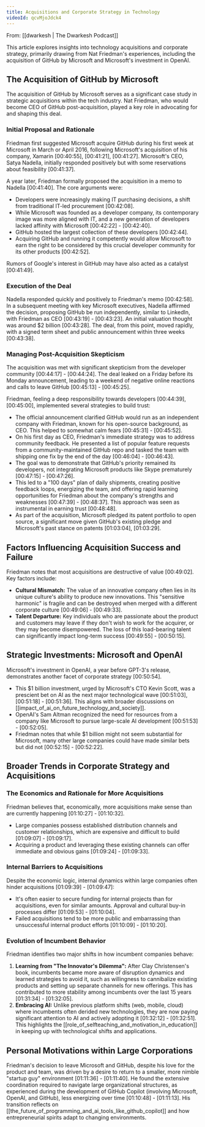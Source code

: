 ```yaml
---
title: Acquisitions and Corporate Strategy in Technology
videoId: qcvMjoJdck4
---
```


From: [[dwarkesh | The Dwarkesh Podcast]]

This article explores insights into technology acquisitions and corporate strategy, primarily drawing from Nat Friedman's experiences, including the acquisition of GitHub by Microsoft and Microsoft's investment in OpenAI.

## The Acquisition of GitHub by Microsoft

The acquisition of GitHub by Microsoft serves as a significant case study in strategic acquisitions within the tech industry. Nat Friedman, who would become CEO of GitHub post-acquisition, played a key role in advocating for and shaping this deal.

### Initial Proposal and Rationale
Friedman first suggested Microsoft acquire GitHub during his first week at Microsoft in March or April 2016, following Microsoft's acquisition of his company, Xamarin [00:40:55], [00:41:21], [00:41:27]. Microsoft's CEO, Satya Nadella, initially responded positively but with some reservations about feasibility [00:41:37].

A year later, Friedman formally proposed the acquisition in a memo to Nadella [00:41:40]. The core arguments were:
* Developers were increasingly making IT purchasing decisions, a shift from traditional IT-led procurement [00:42:08].
* While Microsoft was founded as a developer company, its contemporary image was more aligned with IT, and a new generation of developers lacked affinity with Microsoft [00:42:22] - [00:42:40].
* GitHub hosted the largest collection of these developers [00:42:44].
* Acquiring GitHub and running it competently would allow Microsoft to earn the right to be considered by this crucial developer community for its other products [00:42:52].

Rumors of Google's interest in GitHub may have also acted as a catalyst [00:41:49].

### Execution of the Deal
Nadella responded quickly and positively to Friedman's memo [00:42:58]. In a subsequent meeting with key Microsoft executives, Nadella affirmed the decision, proposing GitHub be run independently, similar to LinkedIn, with Friedman as CEO [00:43:19] - [00:43:23]. An initial valuation thought was around $2 billion [00:43:28]. The deal, from this point, moved rapidly, with a signed term sheet and public announcement within three weeks [00:43:38].

### Managing Post-Acquisition Skepticism
The acquisition was met with significant skepticism from the developer community [00:44:17] - [00:44:24]. The deal leaked on a Friday before its Monday announcement, leading to a weekend of negative online reactions and calls to leave GitHub [00:45:13] - [00:45:25].

Friedman, feeling a deep responsibility towards developers [00:44:39], [00:45:00], implemented several strategies to build trust:
* The official announcement clarified GitHub would run as an independent company with Friedman, known for his open-source background, as CEO. This helped to somewhat calm fears [00:45:31] - [00:45:52].
* On his first day as CEO, Friedman's immediate strategy was to address community feedback. He presented a list of popular feature requests from a community-maintained GitHub repo and tasked the team with shipping one fix by the end of the day [00:46:04] - [00:46:43].
* The goal was to demonstrate that GitHub's priority remained its developers, not integrating Microsoft products like Skype prematurely [00:47:15] - [00:47:26].
* This led to a "100 days" plan of daily shipments, creating positive feedback loops, energizing the team, and offering rapid learning opportunities for Friedman about the company's strengths and weaknesses [00:47:39] - [00:48:37]. This approach was seen as instrumental in earning trust [00:48:48].
* As part of the acquisition, Microsoft pledged its patent portfolio to open source, a significant move given GitHub's existing pledge and Microsoft's past stance on patents [01:03:04], [01:03:29].

## Factors Influencing Acquisition Success and Failure

Friedman notes that most acquisitions are destructive of value [00:49:02]. Key factors include:
* **Cultural Mismatch:** The value of an innovative company often lies in its unique culture's ability to produce new innovations. This "sensitive harmonic" is fragile and can be destroyed when merged with a different corporate culture [00:49:06] - [00:49:33].
* **Talent Departure:** Key individuals who are passionate about the product and customers may leave if they don't wish to work for the acquirer, or they may become disempowered. The loss of this load-bearing talent can significantly impact long-term success [00:49:55] - [00:50:15].

## Strategic Investments: Microsoft and OpenAI

Microsoft's investment in OpenAI, a year before GPT-3's release, demonstrates another facet of corporate strategy [00:50:54]. 
* This $1 billion investment, urged by Microsoft's CTO Kevin Scott, was a prescient bet on AI as the next major technological wave [00:51:03], [00:51:18] - [00:51:36]. This aligns with broader discussions on [[impact_of_ai_on_future_technology_and_society]].
* OpenAI's Sam Altman recognized the need for resources from a company like Microsoft to pursue large-scale AI development [00:51:53] - [00:52:05].
* Friedman notes that while $1 billion might not seem substantial for Microsoft, many other large companies could have made similar bets but did not [00:52:15] - [00:52:22].

## Broader Trends in Corporate Strategy and Acquisitions

### The Economics and Rationale for More Acquisitions
Friedman believes that, economically, more acquisitions make sense than are currently happening [01:10:27] - [01:10:32].
* Large companies possess established distribution channels and customer relationships, which are expensive and difficult to build [01:09:07] - [01:09:17].
* Acquiring a product and leveraging these existing channels can offer immediate and obvious gains [01:09:24] - [01:09:33].

### Internal Barriers to Acquisitions
Despite the economic logic, internal dynamics within large companies often hinder acquisitions [01:09:39] - [01:09:47]:
* It's often easier to secure funding for internal projects than for acquisitions, even for similar amounts. Approval and cultural buy-in processes differ [01:09:53] - [01:10:04].
* Failed acquisitions tend to be more public and embarrassing than unsuccessful internal product efforts [01:10:09] - [01:10:20].

### Evolution of Incumbent Behavior
Friedman identifies two major shifts in how incumbent companies behave:
1. **Learning from "The Innovator's Dilemma":** After Clay Christensen's book, incumbents became more aware of disruption dynamics and learned strategies to avoid it, such as willingness to cannibalize existing products and setting up separate channels for new offerings. This has contributed to more stability among incumbents over the last 15 years [01:31:34] - [01:32:05].
2. **Embracing AI:** Unlike previous platform shifts (web, mobile, cloud) where incumbents often derided new technologies, they are now paying significant attention to AI and actively adopting it [01:32:12] - [01:32:51]. This highlights the [[role_of_selfteaching_and_motivation_in_education]] in keeping up with technological shifts and applications. 

## Personal Motivations within Large Corporations

Friedman's decision to leave Microsoft and GitHub, despite his love for the product and team, was driven by a desire to return to a smaller, more nimble "startup guy" environment [01:11:36] - [01:11:40]. He found the extensive coordination required to navigate large organizational structures, as experienced during the development of GitHub Copilot (involving Microsoft, OpenAI, and GitHub), less energizing over time [01:10:48] - [01:11:13]. His transition reflects on [[the_future_of_programming_and_ai_tools_like_github_copilot]] and how entrepreneurial spirits adapt to changing environments.